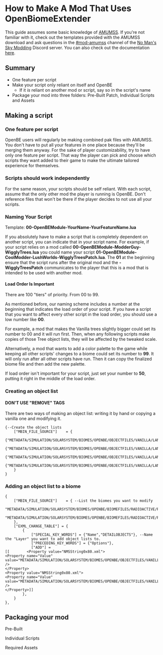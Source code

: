 # How to Make A Mod That Uses OpenBiomeExtender

This guide assumes some basic knowledge of [AMUMSS](https://www.nexusmods.com/nomanssky/mods/957). If you're not familiar with it, check out the templates provided with the AMUMSS download and ask questions in the [#mod-amumss](https://discord.gg/Zrq8K2v) channel of the [No Man's Sky Modding](https://discord.gg/Zrq8K2v) Discord server. You can also check out the documentation [here](https://wiki.step-project.com/NMS:Tutorials/AMUMSSScriptRules).

## Summary

* One feature per script
* Make your script only reliant on itself and OpenBE
  * If it *is* reliant on another mod or script, say so in the script's name
* Package your mod into three folders: Pre-Built Patch, Individual Scripts and Assets

## Making a script

### One feature per script

OpenBE users will regularly be making combined pak files with AMUMSS. You don't have to put all your features in one place because they'll be merging them anyway. For the sake of player customizability, try to have only one feature per script. That way the player can pick and choose which scripts they want added to their game to make the ultimate tailored experience for themselves.

### Scripts should work independently

For the same reason, your scripts should be self reliant. With each script, assume that the only other mod the player is running is OpenBE. Don't reference files that won't be there if the player decides to not use all your scripts.

### Naming Your Script

Template: **00-OpenBEModule-YourName-YourFeatureName.lua**

If you absolutely have to make a script that is completely dependent on another script, you can indicate that in your script name. For example, if your script relies on a mod called **00-OpenBEModule-ModderGuy-WigglyTrees.lua** you could name your script **01-OpenBEModule-CoolModder-LushWorlds-WigglyTreesPatch.lua**. The **01** at the beginning ensure that the script runs after the original mod and the **-WigglyTreesPatch** communicates to the player that this is a mod that is intended to be used with another mod.

#### Load Order Is Important

There are 100 "tiers" of priority. From 00 to 99.

As mentioned before, our naming scheme includes a number at the beginning that indicates the load order of your script. If you have a script that you want to affect every other script in the load order, you should use a low number like **00**.

For example, a mod that makes the Vanilla trees slightly bigger could set its number to 00 and it will run first. Then, when any following scripts make copies of those Tree object lists, they will be affected by the tweaked scale.

Alternatively, a mod that wants to add a color palette to the game while keeping all other scripts' changes to a biome could set its number to **99**. It will only run after all other scripts have run. Then it can copy the finalized biome file and then add the new palette.

If load order isn't important for your script, just set your number to **50**, putting it right in the middle of the load order.

### Creating an object list

#### DON'T USE "REMOVE" TAGS

There are two ways of making an object list: writing it by hand or copying a vanilla one and modifying it.

```
{--Create the object lists
	["MBIN_FILE_SOURCE"] 	= {
		{"METADATA/SIMULATION/SOLARSYSTEM/BIOMES/OPENBE/OBJECTFILES/VANILLA/LANDMARKS/LUSH/LUSHOBJECTSLOW.MBIN","METADATA/SIMULATION/SOLARSYSTEM/BIOMES/OPENBE/OBJECTFILES/CODENAMEAWESOME/LANDMARKS/LUSH/LEGACYTREESOBJECTSLOW.MBIN"},
		{"METADATA/SIMULATION/SOLARSYSTEM/BIOMES/OPENBE/OBJECTFILES/VANILLA/LANDMARKS/LUSH/LUSHOBJECTSMID.MBIN","METADATA/SIMULATION/SOLARSYSTEM/BIOMES/OPENBE/OBJECTFILES/CODENAMEAWESOME/LANDMARKS/LUSH/LEGACYTREESOBJECTSMID.MBIN"},
		{"METADATA/SIMULATION/SOLARSYSTEM/BIOMES/OPENBE/OBJECTFILES/VANILLA/LANDMARKS/LUSH/LUSHOBJECTSFULL.MBIN","METADATA/SIMULATION/SOLARSYSTEM/BIOMES/OPENBE/OBJECTFILES/CODENAMEAWESOME/LANDMARKS/LUSH/LEGACYTREESOBJECTSFULL.MBIN"},
		{"METADATA/SIMULATION/SOLARSYSTEM/BIOMES/OPENBE/OBJECTFILES/VANILLA/LANDMARKS/LUSH/LUSHBUBBLEOBJECTS.MBIN","METADATA/SIMULATION/SOLARSYSTEM/BIOMES/OPENBE/OBJECTFILES/CODENAMEAWESOME/LANDMARKS/LUSH/LEGACYTREESBUBBLEOBJECTS.MBIN"},
	}
}
```

### Adding an object list to a biome

```
{
	["MBIN_FILE_SOURCE"] 	= { --List the biomes you want to modify
	"METADATA/SIMULATION/SOLARSYSTEM/BIOMES/OPENBE/BIOMEFILES/RADIOACTIVE/RADIOACTIVEBIOME.MBIN",
	"METADATA/SIMULATION/SOLARSYSTEM/BIOMES/OPENBE/BIOMEFILES/RADIOACTIVE/RADIOINFESTEDBIOME.MBIN",
	},
	["EXML_CHANGE_TABLE"] = {
		{
			["SPECIAL_KEY_WORDS"] = {"Name","DETAILOBJECTS"}, --Name the "Layer" you want to add object lists to.
			["PRECEDING_KEY_WORDS"] = {"Options"},
			["ADD"] =
[[        <Property value="NMSString0x80.xml">
<Property name="Value" value="METADATA/SIMULATION/SOLARSYSTEM/BIOMES/OPENBE/OBJECTFILES/VANILLA/DETAILOBJECTS/LUSH/LUSHROOMAOBJECTS.MBIN" />
</Property>
<Property value="NMSString0x80.xml">
<Property name="Value" value="METADATA/SIMULATION/SOLARSYSTEM/BIOMES/OPENBE/OBJECTFILES/VANILLA/DETAILOBJECTS/LUSH/LUSHROOMBOBJECTS.MBIN" />
</Property>]]
		},
	}
},
```

## Packaging your mod

Pre-Built

Individual Scripts

Required Assets

